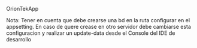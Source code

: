 OrionTekApp

Nota: Tener en cuenta que debe crearse una bd en la ruta configurar en el appsetting. En caso de quere crease en otro servidor debe cambiarse esta configuracion y realizar un update-data desde el Console del IDE de desarrollo
